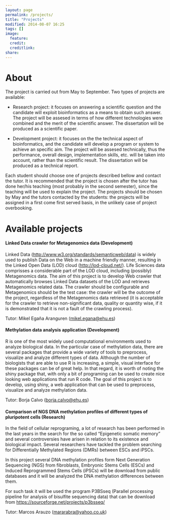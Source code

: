 ```yaml
---
layout: page
permalink: /projects/
title: "Projects"
modified: 2014-08-07 16:25
tags: []
image:
  feature: 
  credit: 
  creditlink: 
share: 
---
```



About
=====

The project is carried out from May to September. Two types of projects are available:

* Research project: it focuses on answering a scientific question and the candidate will exploit bioinformatics as a means to obtain such answer. The project will be assesed in terms of how different technologies were combined and the merit of the scientific answer. The dissertation will be produced as a scientific paper.

* Development project: it focuses on the the technical aspect of bioinformatics, and the candidate will develop a program or system to achieve an specific aim. The project will be assesed technically, thus the performance, overall design, implementation skills, etc. will be taken into account, rather than the scientific result. The dissertation will be produced as a technical report.

Each student should choose one of projects described bellow and contact the tutor. It is recommended that the project is chosen after the tutor has done her/his teaching (most probably in the second semester), since the teaching will be used to explain the project. The projects should be chosen by May and the tutors contacted by the students: the projects will be assigned in a first come first served basis, in the unlikely case of project overbooking.


Available projects
==================

#### Linked Data crawler for Metagenomics data (Development)

Linked Data (http://www.w3.org/standards/semanticweb/data) is widely used to publish Data on the Web in a machine friendly manner, resulting in the Linked Open Data (LOD) cloud (http://lod-cloud.net/). Life Sciences data comprisses a considerable part of the LOD cloud, including (possibly) Metagenomics data. The aim of this project is to develop Web crawler that automatically browses Linked Data datasets of the LOD and retrieves Metagenomics related data. The crawler should be configurable and Metagenomics should be the test case: the crawler will be the outcome of the project, regardless of the Metagenomics data retrieved (it is acceptable for the crawler to retrieve non-significant data, quality or quantity wise, if it is demonstrated that it is not a fault of the crawling process).

Tutor: Mikel Egaña Aranguren (mikel.egana@ehu.es)

#### Methylation data analysis application (Development)

R is one of the most widely used computational environments used to analyze biological data. In the particular case of methylation data, there are several packages that provide a wide variety of tools to preprocess, visualize and analyze different types of data. Although the number of biologists that are able to use R is increasing, a simple, visual interface for these packages can be of great help. In that regard, it is worth of noting the shiny package that, with only a bit of  programing can be used to create nice looking web applications that run R code. The goal of this project is to develop, using shiny, a web application that can be used to preprocess, visualize and analyze methylation data.

Tutor: Borja Calvo (borja.calvo@ehu.es)

#### Comparison of NGS DNA methylation profiles of different types of pluripotent cells (Research)

In the field of cellular reprograming, a lot of research has been performed in the last years in the search for the so called “Epigenetic somatic memory” and several controversies have arisen in relation to its existence and biological impact. Several researchers have tackled the problem searching for Differentially Methylated Regions (DMRs) between ESCs and iPSCs.

In this project several DNA methylation profiles form Next Generation Sequencing (NGS) from fibroblasts, Embryonic Stems Cells (ESCs) and Induced Reprogrammed Stems Cells (iPSCs) will be download from public databases and it will be analyzed the DNA methylation differences between them.

For such task it will be used the program P3BSseq (Parallel processing pipeline for analysis of bisulfite sequencing data) that can be download from https://sourceforge.net/projects/p3bsseq/

Tutor: Marcos Arauzo (mararabra@yahoo.co.uk)



